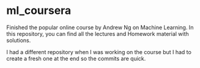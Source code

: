 # ml_coursera

Finished the popular online course by Andrew Ng on Machine Learning.
In this repository, you can find all the lectures and Homework material with solutions.

I had a different repository when I was working on the course but I had to create a fresh one at the end so the commits are quick.
